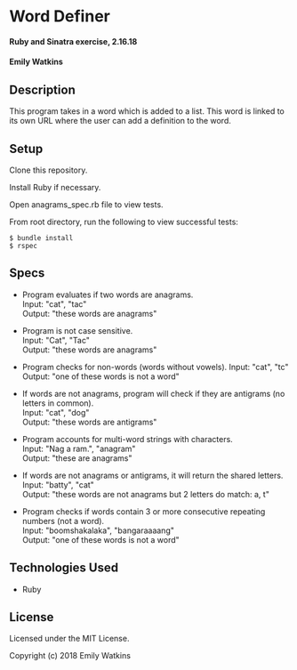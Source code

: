 # Word Definer

#### Ruby and Sinatra exercise, 2.16.18

#### Emily Watkins

## Description

This program takes in a word which is added to a list. This word is linked to its own URL where the user can add a definition to the word.

## Setup

Clone this repository.

Install Ruby if necessary.

Open anagrams_spec.rb file to view tests.

From root directory, run the following to view successful tests:

`$ bundle install`  
`$ rspec`

## Specs

* Program evaluates if two words are anagrams.  
Input: "cat", "tac"  
Output: "these words are anagrams"

* Program is not case sensitive.  
Input: "Cat", "Tac"  
Output: "these words are anagrams"

* Program checks for non-words (words without   vowels).
Input: "cat", "tc"  
Output: "one of these words is not a word"

* If words are not anagrams, program will check if they are antigrams (no letters in common).  
Input: "cat", "dog"  
Output: "these words are antigrams"

* Program accounts for multi-word strings with characters.  
Input: "Nag a ram.", "anagram"  
Output: "these are anagrams"

* If words are not anagrams or antigrams, it will return the shared letters.  
Input: "batty", "cat"  
Output: "these words are not anagrams but 2 letters do match: a, t"

* Program checks if words contain 3 or more consecutive repeating numbers (not a word).  
Input: "boomshakalaka", "bangaraaaang"  
Output: "one of these words is not a word"

## Technologies Used

* Ruby


## License

Licensed under the MIT License.

Copyright (c) 2018 Emily Watkins
